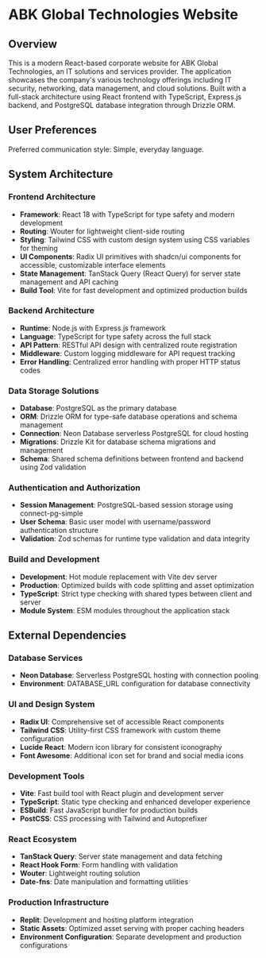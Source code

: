 # ABK Global Technologies Website

## Overview

This is a modern React-based corporate website for ABK Global Technologies, an IT solutions and services provider. The application showcases the company's various technology offerings including IT security, networking, data management, and cloud solutions. Built with a full-stack architecture using React frontend with TypeScript, Express.js backend, and PostgreSQL database integration through Drizzle ORM.

## User Preferences

Preferred communication style: Simple, everyday language.

## System Architecture

### Frontend Architecture
- **Framework**: React 18 with TypeScript for type safety and modern development
- **Routing**: Wouter for lightweight client-side routing
- **Styling**: Tailwind CSS with custom design system using CSS variables for theming
- **UI Components**: Radix UI primitives with shadcn/ui components for accessible, customizable interface elements
- **State Management**: TanStack Query (React Query) for server state management and API caching
- **Build Tool**: Vite for fast development and optimized production builds

### Backend Architecture
- **Runtime**: Node.js with Express.js framework
- **Language**: TypeScript for type safety across the full stack
- **API Pattern**: RESTful API design with centralized route registration
- **Middleware**: Custom logging middleware for API request tracking
- **Error Handling**: Centralized error handling with proper HTTP status codes

### Data Storage Solutions
- **Database**: PostgreSQL as the primary database
- **ORM**: Drizzle ORM for type-safe database operations and schema management
- **Connection**: Neon Database serverless PostgreSQL for cloud hosting
- **Migrations**: Drizzle Kit for database schema migrations and management
- **Schema**: Shared schema definitions between frontend and backend using Zod validation

### Authentication and Authorization
- **Session Management**: PostgreSQL-based session storage using connect-pg-simple
- **User Schema**: Basic user model with username/password authentication structure
- **Validation**: Zod schemas for runtime type validation and data integrity

### Build and Development
- **Development**: Hot module replacement with Vite dev server
- **Production**: Optimized builds with code splitting and asset optimization
- **TypeScript**: Strict type checking with shared types between client and server
- **Module System**: ESM modules throughout the application stack

## External Dependencies

### Database Services
- **Neon Database**: Serverless PostgreSQL hosting with connection pooling
- **Environment**: DATABASE_URL configuration for database connectivity

### UI and Design System
- **Radix UI**: Comprehensive set of accessible React components
- **Tailwind CSS**: Utility-first CSS framework with custom theme configuration
- **Lucide React**: Modern icon library for consistent iconography
- **Font Awesome**: Additional icon set for brand and social media icons

### Development Tools
- **Vite**: Fast build tool with React plugin and development server
- **TypeScript**: Static type checking and enhanced developer experience
- **ESBuild**: Fast JavaScript bundler for production builds
- **PostCSS**: CSS processing with Tailwind and Autoprefixer

### React Ecosystem
- **TanStack Query**: Server state management and data fetching
- **React Hook Form**: Form handling with validation
- **Wouter**: Lightweight routing solution
- **Date-fns**: Date manipulation and formatting utilities

### Production Infrastructure
- **Replit**: Development and hosting platform integration
- **Static Assets**: Optimized asset serving with proper caching headers
- **Environment Configuration**: Separate development and production configurations